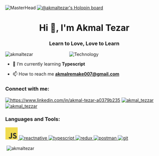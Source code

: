 ![MasterHead](https://1.bp.blogspot.com/-7A4WynwLsMw/XbBpCXG8fHI/AAAAAAAAMt4/uOa1bpLskYgrwGbllhSu2SDj_Mig8SXJQCLcBGAsYHQ/s1600/2000_600px.gif)
[![@akmaltezar's Holopin board](https://holopin.me/akmaltezar)](https://holopin.io/@akmaltezar)
<h1 align="center">Hi 👋, I'm Akmal Tezar</h1>
<h3 align="center">Learn to Love, Love to Learn</h3>
<img align="right" alt="Technology" width="300" src="https://external-content.duckduckgo.com/iu/?u=http%3A%2F%2Fmedia.giphy.com%2Fmedia%2FCTX0ivSQbI78A%2Fgiphy.gif&f=1&nofb=1">


<p align="left"> <img src="https://komarev.com/ghpvc/?username=akmaltezar&label=Profile%20views&color=0e75b6&style=flat" alt="akmaltezar" /> </p>

- 🌱 I’m currently learning **Typescript**

- 📫 How to reach me **akmalremake007@gmail.com**

<h3 align="left">Connect with me:</h3>
<p align="left">
<a href="https://www.linkedin.com/in/akmal-tezar-a0379b235" target="_blank" rel="noreferrer" ><img align="center" src="https://raw.githubusercontent.com/rahuldkjain/github-profile-readme-generator/master/src/images/icons/Social/linked-in-alt.svg" alt="https://www.linkedin.com/in/akmal-tezar-a0379b235" height="30" width="40" /></a>
<a href="https://instagram.com/akmal_tezzar"target="_blank" rel="noreferrer"><img align="center" src="https://raw.githubusercontent.com/rahuldkjain/github-profile-readme-generator/master/src/images/icons/Social/instagram.svg" alt="akmal_tezzar" height="30" width="40" /></a>
<a href="https://www.facebook.com/akmal.tezar.7" target="_blank" rel="noreferrer"><img align="center" src="https://www.freeiconspng.com/uploads/facebook-transparent-logo-png-0.png" alt="akmal_tezzar" height="40" width="40" /></a>
</p>

<h3 align="left">Languages and Tools:</h3>
<p align="left"> <a href="https://developer.mozilla.org/en-US/docs/Web/JavaScript" target="_blank" rel="noreferrer"> <img src="https://raw.githubusercontent.com/devicons/devicon/master/icons/javascript/javascript-original.svg" alt="javascript" width="40" height="40"/> </a> <a href="https://reactnative.dev/" target="_blank" rel="noreferrer"> <img src="https://reactnative.dev/img/header_logo.svg" alt="reactnative" width="40" height="40"/> </a>
<a href="https://www.typescriptlang.org/" target="_blank" rel="noreferrer"> <img src="https://cdn.icon-icons.com/icons2/2415/PNG/512/typescript_original_logo_icon_146317.png" alt="typescript" width="40" height="40"/> </a> 
<a href="https://redux.js.org/" target="_blank" rel="noreferrer"> <img src="https://cdn.freebiesupply.com/logos/large/2x/redux-logo-png-transparent.png" alt="redux" width="40" height="40"/> </a>
<a href="https://www.postman.com/" target="_blank" rel="noreferrer"> <img src="https://external-content.duckduckgo.com/iu/?u=https%3A%2F%2Fblog.scottlogic.com%2Fmmcalroy%2Fassets%2FpostmanLogo.png" alt="postman" width="40" height="40"/> </a> 
<a href="https://git-scm.com/" target="_blank" rel="noreferrer"> <img src="https://external-content.duckduckgo.com/iu/?u=https%3A%2F%2Fcdn.freebiesupply.com%2Flogos%2Flarge%2F2x%2Fgit-icon-logo-png-transparent.png" alt="git" width="40" height="40"/> </a> 
</p>

<p>&nbsp;<img align="center" src="https://github-readme-stats.vercel.app/api?username=akmaltezar&show_icons=true&locale=en" alt="akmaltezar" /></p>
